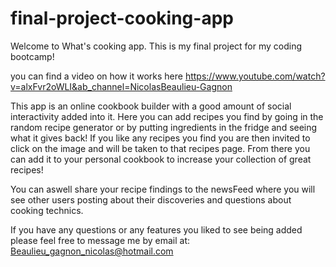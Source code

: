 # final-project-cooking-app

Welcome to What's cooking app. This is my final project for my coding bootcamp!

you can find a video on how it works here 
https://www.youtube.com/watch?v=alxFvr2oWLI&ab_channel=NicolasBeaulieu-Gagnon


This app is an online cookbook builder with a good amount of social interactivity added into it.
Here you can add recipes you find by going in the random recipe generator or by putting ingredients in the fridge and seeing what it gives back!
If you like any recipes you find you are then invited to click on the image and will be taken to that recipes page. From there you can add it to your personal cookbook to increase your collection of great recipes!

You can aswell share your recipe findings to the newsFeed where you will see other users posting about their discoveries and questions about cooking technics.

If you have any questions or any features you liked to see being added please feel free to message me by email at:
Beaulieu_gagnon_nicolas@hotmail.com
